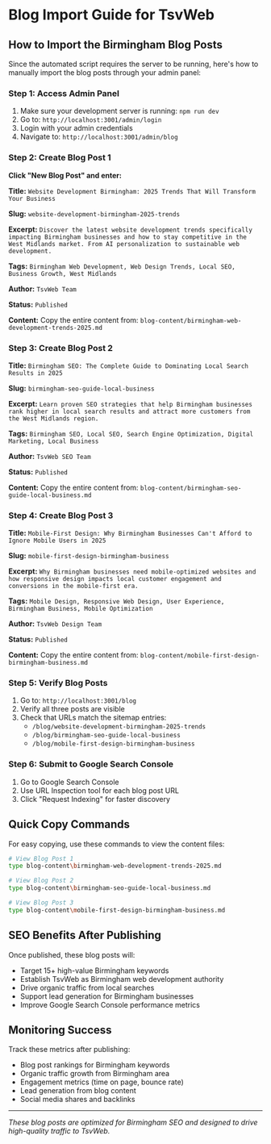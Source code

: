 # Blog Import Guide for TsvWeb

## How to Import the Birmingham Blog Posts

Since the automated script requires the server to be running, here's how to manually import the blog posts through your admin panel:

### Step 1: Access Admin Panel
1. Make sure your development server is running: `npm run dev`
2. Go to: `http://localhost:3001/admin/login`
3. Login with your admin credentials
4. Navigate to: `http://localhost:3001/admin/blog`

### Step 2: Create Blog Post 1

**Click "New Blog Post" and enter:**

**Title:** `Website Development Birmingham: 2025 Trends That Will Transform Your Business`

**Slug:** `website-development-birmingham-2025-trends`

**Excerpt:** `Discover the latest website development trends specifically impacting Birmingham businesses and how to stay competitive in the West Midlands market. From AI personalization to sustainable web development.`

**Tags:** `Birmingham Web Development, Web Design Trends, Local SEO, Business Growth, West Midlands`

**Author:** `TsvWeb Team`

**Status:** `Published`

**Content:** Copy the entire content from: `blog-content/birmingham-web-development-trends-2025.md`

### Step 3: Create Blog Post 2

**Title:** `Birmingham SEO: The Complete Guide to Dominating Local Search Results in 2025`

**Slug:** `birmingham-seo-guide-local-business`

**Excerpt:** `Learn proven SEO strategies that help Birmingham businesses rank higher in local search results and attract more customers from the West Midlands region.`

**Tags:** `Birmingham SEO, Local SEO, Search Engine Optimization, Digital Marketing, Local Business`

**Author:** `TsvWeb SEO Team`

**Status:** `Published`

**Content:** Copy the entire content from: `blog-content/birmingham-seo-guide-local-business.md`

### Step 4: Create Blog Post 3

**Title:** `Mobile-First Design: Why Birmingham Businesses Can't Afford to Ignore Mobile Users in 2025`

**Slug:** `mobile-first-design-birmingham-business`

**Excerpt:** `Why Birmingham businesses need mobile-optimized websites and how responsive design impacts local customer engagement and conversions in the mobile-first era.`

**Tags:** `Mobile Design, Responsive Web Design, User Experience, Birmingham Business, Mobile Optimization`

**Author:** `TsvWeb Design Team`

**Status:** `Published`

**Content:** Copy the entire content from: `blog-content/mobile-first-design-birmingham-business.md`

### Step 5: Verify Blog Posts
1. Go to: `http://localhost:3001/blog`
2. Verify all three posts are visible
3. Check that URLs match the sitemap entries:
   - `/blog/website-development-birmingham-2025-trends`
   - `/blog/birmingham-seo-guide-local-business`
   - `/blog/mobile-first-design-birmingham-business`

### Step 6: Submit to Google Search Console
1. Go to Google Search Console
2. Use URL Inspection tool for each blog post URL
3. Click "Request Indexing" for faster discovery

## Quick Copy Commands

For easy copying, use these commands to view the content files:

```bash
# View Blog Post 1
type blog-content\birmingham-web-development-trends-2025.md

# View Blog Post 2
type blog-content\birmingham-seo-guide-local-business.md

# View Blog Post 3
type blog-content\mobile-first-design-birmingham-business.md
```

## SEO Benefits After Publishing

Once published, these blog posts will:
- Target 15+ high-value Birmingham keywords
- Establish TsvWeb as Birmingham web development authority
- Drive organic traffic from local searches
- Support lead generation for Birmingham businesses
- Improve Google Search Console performance metrics

## Monitoring Success

Track these metrics after publishing:
- Blog post rankings for Birmingham keywords
- Organic traffic growth from Birmingham area
- Engagement metrics (time on page, bounce rate)
- Lead generation from blog content
- Social media shares and backlinks

---

*These blog posts are optimized for Birmingham SEO and designed to drive high-quality traffic to TsvWeb.*
